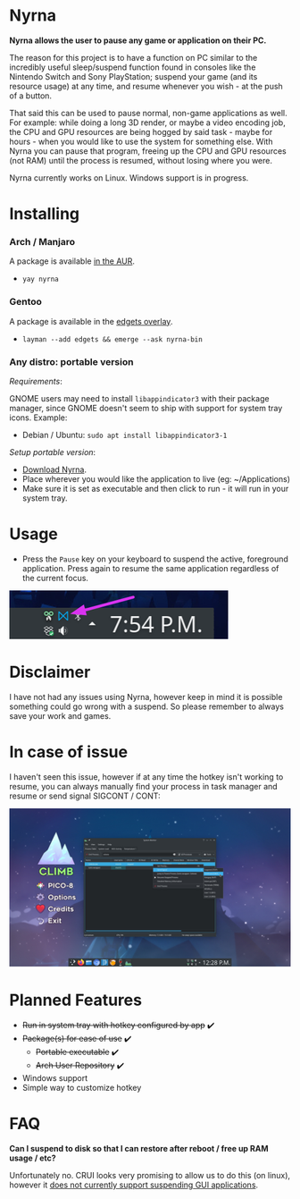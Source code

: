 # Nyrna

**Nyrna allows the user to pause any game or application on their PC.**

The reason for this project is to have a function on PC similar to the incredibly useful sleep/suspend function found in consoles like the Nintendo Switch and Sony PlayStation; suspend your game (and its resource usage) at any time, and resume whenever you wish - at the push of a button.

That said this can be used to pause normal, non-game applications as well. For example: while doing a long 3D render, or maybe a video encoding job, the CPU and GPU resources are being hogged by said task - maybe for hours - when you would like to use the system for something else. With Nyrna you can pause that program, freeing up the CPU and GPU resources (not RAM) until the process is resumed, without losing where you were.

Nyrna currently works on Linux. Windows support is in progress.

# Installing

### Arch / Manjaro

A package is available [in the AUR](https://aur.archlinux.org/packages/nyrna/).

- `yay nyrna`

### Gentoo

A package is available in the [edgets overlay](https://github.com/BlueManCZ/edgets/tree/master/x11-misc/nyrna-bin).

- `layman --add edgets && emerge --ask nyrna-bin`

### Any distro: portable version

_Requirements_:

GNOME users may need to install `libappindicator3` with their package manager, since GNOME doesn't seem to ship with support for system tray icons. Example:

- Debian / Ubuntu: `sudo apt install libappindicator3-1`

_Setup portable version_:

- [Download Nyrna](https://github.com/Merrit/nyrna/releases/latest/download/nyrna).
- Place wherever you would like the application to live (eg: ~/Applications)
- Make sure it is set as executable and then click to run - it will run in your system tray.

# Usage

- Press the `Pause` key on your keyboard to suspend the active, foreground application. Press again to resume the same application regardless of the current focus.

![Demo of Nyrna running as a Tray Icon](images/demo_nyrna_tray.png)

# Disclaimer

I have not had any issues using Nyrna, however keep in mind it is possible something could go wrong with a suspend. So please remember to always save your work and games.

# In case of issue

I haven't seen this issue, however if at any time the hotkey isn't working to resume, you can always manually find your process in task manager and resume or send signal SIGCONT / CONT:

![How to manually resume](images/demo_manual_resume.jpg)

# Planned Features

- ~~Run in system tray with hotkey configured by app~~ :heavy_check_mark:
- ~~Package(s) for ease of use~~ :heavy_check_mark:
  - ~~Portable executable~~ :heavy_check_mark:
  - ~~Arch User Repository~~ :heavy_check_mark:
- Windows support
- Simple way to customize hotkey

# FAQ

**Can I suspend to disk so that I can restore after reboot / free up RAM usage / etc?**

Unfortunately no. CRUI looks very promising to allow us to do this (on linux), however it [does not currently support suspending GUI applications](https://criu.org/X_applications).
